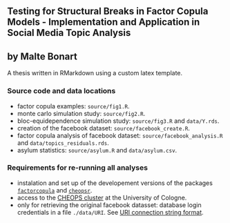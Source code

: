 ## Testing for Structural Breaks in Factor Copula Models - Implementation and Application in Social Media Topic Analysis
## by Malte Bonart

A thesis written in RMarkdown using a custom latex template. 
<!-- The following fonts are used: Bitter, Lato, Fira Mono. -->
### Source code and data locations

- factor copula examples: `source/fig1.R`.
- monte carlo simulation study: `source/fig2.R`.
- bloc-equidependence simulation study: `source/fig3.R` and `data/Y.rds`.
- creation of the facebook dataset: `source/facebook_create.R`.
- factor copula analysis of facebook dataset: `source/facebook_analysis.R` and `data/topics_residuals.rds`.
- asylum statistics: `source/asylum.R` and `data/asylum.csv`. 

### Requirements for re-running all analyses

- instalation and set up of the developement versions of the packages [`factorcopula`](https://github.com/bonartm/factorcopula) and [`cheopsr`](https://github.com/bonartm/cheopsr).
- access to the [CHEOPS cluster](https://rrzk.uni-koeln.de/cheops.html) at the University of Cologne.
- only for retrieving the original facebook datasset: database login credentials in a file `./data/URI`. See [URI connection string format](https://docs.mongodb.com/manual/reference/connection-string/). 

